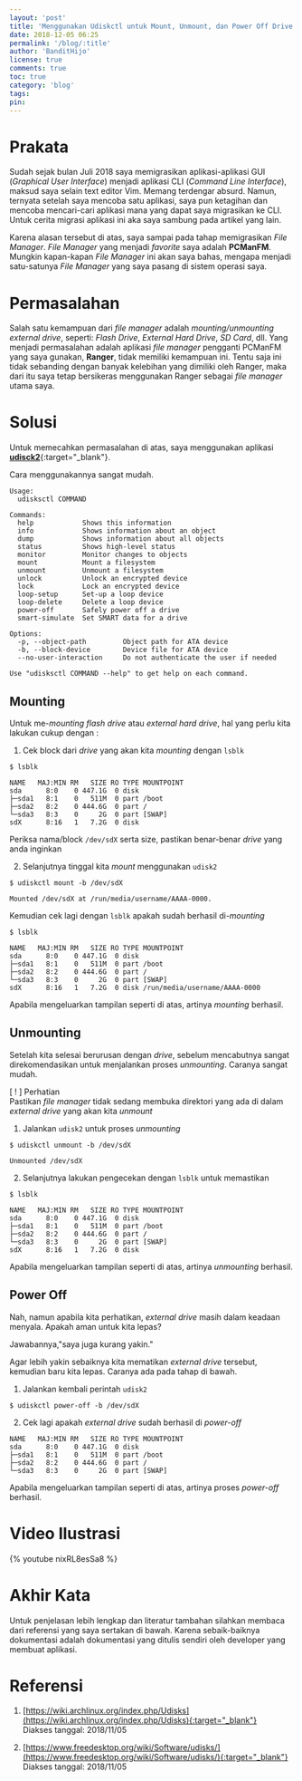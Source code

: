 ```yaml
---
layout: 'post'
title: 'Menggunakan Udiskctl untuk Mount, Unmount, dan Power Off Drive'
date: 2018-12-05 06:25
permalink: '/blog/:title'
author: 'BanditHijo'
license: true
comments: true
toc: true
category: 'blog'
tags:
pin:
---
```


<!-- BANNER OF THE POST -->
<!-- <img class="post&#45;body&#45;img" src="" alt="banner"> -->

# Prakata

Sudah sejak bulan Juli 2018 saya memigrasikan aplikasi-aplikasi GUI (_Graphical User Interface_) menjadi aplikasi CLI (_Command Line Interface_), maksud saya selain text editor Vim. Memang terdengar absurd. Namun, ternyata setelah saya mencoba satu aplikasi, saya pun ketagihan dan mencoba mencari-cari aplikasi mana yang dapat saya migrasikan ke CLI. Untuk cerita migrasi aplikasi ini aka saya sambung pada artikel yang lain.

Karena alasan tersebut di atas, saya sampai pada tahap memigrasikan _File Manager_. _File Manager_ yang menjadi _favorite_ saya adalah **PCManFM**. Mungkin kapan-kapan _File Manager_ ini akan saya bahas, mengapa menjadi satu-satunya _File Manager_ yang saya pasang di sistem operasi saya.

# Permasalahan

Salah satu kemampuan dari _file manager_ adalah _mounting/unmounting external drive_, seperti: _Flash Drive_, _External Hard Drive_, _SD Card_, dll. Yang menjadi permasalahan adalah aplikasi _file manager_ pengganti PCManFM yang saya gunakan, **Ranger**, tidak memiliki kemampuan ini. Tentu saja ini tidak sebanding dengan banyak kelebihan yang dimiliki oleh Ranger, maka dari itu saya tetap bersikeras menggunakan Ranger sebagai _file manager_ utama saya.

# Solusi

Untuk memecahkan permasalahan di atas, saya menggunakan aplikasi [**udisck2**](https://www.archlinux.org/packages/?name=udisks2){:target="_blank"}.

Cara menggunakannya sangat mudah.

```
Usage:
  udisksctl COMMAND

Commands:
  help            Shows this information
  info            Shows information about an object
  dump            Shows information about all objects
  status          Shows high-level status
  monitor         Monitor changes to objects
  mount           Mount a filesystem
  unmount         Unmount a filesystem
  unlock          Unlock an encrypted device
  lock            Lock an encrypted device
  loop-setup      Set-up a loop device
  loop-delete     Delete a loop device
  power-off       Safely power off a drive
  smart-simulate  Set SMART data for a drive

Options:
  -p, --object-path         Object path for ATA device
  -b, --block-device        Device file for ATA device
  --no-user-interaction     Do not authenticate the user if needed

Use "udisksctl COMMAND --help" to get help on each command.
```

## Mounting

Untuk me-*mounting* _flash drive_ atau _external hard drive_, hal yang perlu kita lakukan cukup dengan :

1. Cek block dari _drive_ yang akan kita _mounting_ dengan `lsblk`
```
$ lsblk
```
```
NAME   MAJ:MIN RM   SIZE RO TYPE MOUNTPOINT
sda      8:0    0 447.1G  0 disk
├─sda1   8:1    0   511M  0 part /boot
├─sda2   8:2    0 444.6G  0 part /
└─sda3   8:3    0     2G  0 part [SWAP]
sdX      8:16   1   7.2G  0 disk
```
Periksa nama/block `/dev/sdX` serta size, pastikan benar-benar _drive_ yang anda inginkan

2. Selanjutnya tinggal kita _mount_ menggunakan `udisk2`
```
$ udiskctl mount -b /dev/sdX
```
```
Mounted /dev/sdX at /run/media/username/AAAA-0000.
```
Kemudian cek lagi dengan `lsblk` apakah sudah berhasil di-*mounting*
```
$ lsblk
```
```
NAME   MAJ:MIN RM   SIZE RO TYPE MOUNTPOINT
sda      8:0    0 447.1G  0 disk
├─sda1   8:1    0   511M  0 part /boot
├─sda2   8:2    0 444.6G  0 part /
└─sda3   8:3    0     2G  0 part [SWAP]
sdX      8:16   1   7.2G  0 disk /run/media/username/AAAA-0000
```
Apabila mengeluarkan tampilan seperti di atas, artinya _mounting_ berhasil.

## Unmounting

Setelah kita selesai berurusan dengan _drive_, sebelum mencabutnya sangat direkomendasikan untuk menjalankan proses _unmounting_. Caranya sangat mudah.

<!-- PERHATIAN -->
<div class="blockquote-red">
<div class="blockquote-red-title">[ ! ] Perhatian</div>
Pastikan <i>file manager</i> tidak sedang membuka direktori yang ada di dalam <i>external drive</i> yang akan kita <i>unmount</i>
</div>

1. Jalankan `udisk2` untuk proses _unmounting_
```
$ udiskctl unmount -b /dev/sdX
```
```
Unmounted /dev/sdX
```

2. Selanjutnya lakukan pengecekan dengan `lsblk` untuk memastikan
```
$ lsblk
```
```
NAME   MAJ:MIN RM   SIZE RO TYPE MOUNTPOINT
sda      8:0    0 447.1G  0 disk
├─sda1   8:1    0   511M  0 part /boot
├─sda2   8:2    0 444.6G  0 part /
└─sda3   8:3    0     2G  0 part [SWAP]
sdX      8:16   1   7.2G  0 disk
```
Apabila mengeluarkan tampilan seperti di atas, artinya _unmounting_ berhasil.

## Power Off

Nah, namun apabila kita perhatikan, _external drive_ masih dalam keadaan menyala. Apakah aman untuk kita lepas?

Jawabannya,"saya juga kurang yakin."

Agar lebih yakin sebaiknya kita mematikan _external drive_ tersebut, kemudian baru kita lepas. Caranya ada pada tahap di bawah.

1. Jalankan kembali perintah `udisk2`
```
$ udiskctl power-off -b /dev/sdX
```

2. Cek lagi apakah _external drive_ sudah berhasil di _power-off_
```
NAME   MAJ:MIN RM   SIZE RO TYPE MOUNTPOINT
sda      8:0    0 447.1G  0 disk
├─sda1   8:1    0   511M  0 part /boot
├─sda2   8:2    0 444.6G  0 part /
└─sda3   8:3    0     2G  0 part [SWAP]
```
Apabila mengeluarkan tampilan seperti di atas, artinya  proses _power-off_ berhasil.

# Video Ilustrasi

{% youtube nixRL8esSa8 %}

# Akhir Kata

Untuk penjelasan lebih lengkap dan literatur tambahan silahkan membaca dari referensi yang saya sertakan di bawah. Karena sebaik-baiknya dokumentasi adalah dokumentasi yang ditulis sendiri oleh developer yang membuat aplikasi.


# Referensi

1. [https://wiki.archlinux.org/index.php/Udisks](https://wiki.archlinux.org/index.php/Udisks){:target="_blank"}
<br>Diakses tanggal: 2018/11/05

2. [https://www.freedesktop.org/wiki/Software/udisks/](https://www.freedesktop.org/wiki/Software/udisks/){:target="_blank"}
<br>Diakses tanggal: 2018/11/05
